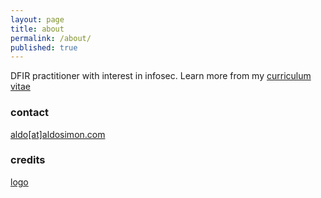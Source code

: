 ```yaml
---
layout: page
title: about
permalink: /about/
published: true
---
```


DFIR practitioner with interest in infosec. Learn more from my [curriculum vitae](https://www.visualcv.com/aldosimon/)

### contact

[aldo[at]aldosimon.com](mailto:aldo@aldosimon.com)


### credits

[logo](https://www.freepik.com/3ab2ou)
